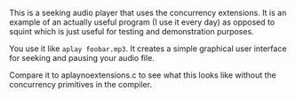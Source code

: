 This is a seeking audio player that uses the concurrency extensions.
It is an example of an actually useful program (I use it every day) as
opposed to squint which is just useful for testing and demonstration purposes.

You use it like `aplay foobar.mp3`. It creates a simple graphical user interface
for seeking and pausing your audio file.

Compare it to aplaynoextensions.c to see what this looks like without
the concurrency primitives in the compiler.
